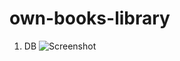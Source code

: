 # own-books-library
1. DB
![Screenshot](https://github.com/bartlomiej-kedziora/own-books-library/blob/feature/basicConfig/1.0/static/db.png)
